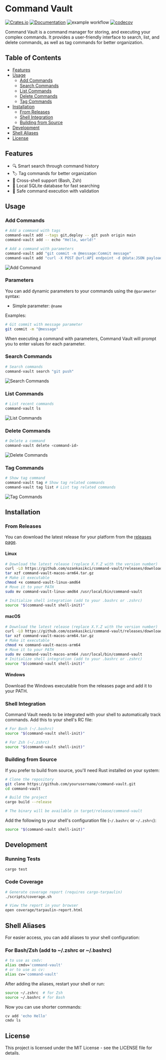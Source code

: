 # Command Vault
[![Crates.io](https://img.shields.io/crates/v/command-vault.svg?style=flat-square)](https://crates.io/crates/command-vault)
[![Documentation](https://docs.rs/command-vault/badge.svg)](https://docs.rs/command-vault)
![example workflow](https://github.com/ozankasikci/command-vault/actions/workflows/test.yml/badge.svg)
[![codecov](https://codecov.io/gh/ozankasikci/command-vault/branch/main/graph/badge.svg)](https://codecov.io/gh/ozankasikci/command-vault)

Command Vault is a command manager for storing, and executing your complex commands. It provides a user-friendly interface to search, list, and delete commands, as well as tag commands for better organization.

## Table of Contents
- [Features](#features)
- [Usage](#usage)
  - [Add Commands](#add-commands)
  - [Search Commands](#search-commands)
  - [List Commands](#list-commands)
  - [Delete Commands](#delete-commands)
  - [Tag Commands](#tag-commands)
- [Installation](#installation)
  - [From Releases](#from-releases)
  - [Shell Integration](#shell-integration)
  - [Building from Source](#building-from-source)
- [Development](#development)
- [Shell Aliases](#shell-aliases)
- [License](#license)

## Features

- 🔍 Smart search through command history
- 🏷️ Tag commands for better organization
- 🐚 Cross-shell support (Bash, Zsh)
- 💾 Local SQLite database for fast searching
- 🔐 Safe command execution with validation

## Usage

### Add Commands
```bash
# Add a command with tags
command-vault add --tags git,deploy -- git push origin main
command-vault add -- echo "Hello, world!"

# Add a command with parameters
command-vault add "git commit -m @message:Commit message"
command-vault add "curl -X POST @url:API endpoint -d @data:JSON payload"
```
![Add Command](demo/add-command3.gif)

### Parameters
You can add dynamic parameters to your commands using the `@parameter` syntax:
- Simple parameter: `@name`

Examples:
```bash
# Git commit with message parameter
git commit -m "@message"
```

When executing a command with parameters, Command Vault will prompt you to enter values for each parameter.

### Search Commands
```bash
# Search commands
command-vault search "git push"
```
![Search Commands](demo/search-command.gif)

### List Commands
```bash
# List recent commands
command-vault ls
```
![List Commands](demo/ls-command2.gif)

### Delete Commands
```bash
# Delete a command
command-vault delete <command-id>
```
![Delete Commands](demo/delete-command.gif)

### Tag Commands
```bash
# Show tag command
command-vault tag # Show tag related commands
command-vault tag list # List tag related commands
```
![Tag Commands](demo/tag-command.gif)

## Installation

### From Releases

You can download the latest release for your platform from the [releases page](https://github.com/yourusername/command-vault/releases).

#### Linux
```bash
# Download the latest release (replace X.Y.Z with the version number)
curl -LO https://github.com/ozankasikci/command-vault/releases/download/v0.3.0/command-vault-macos-arm64.tar.gz
tar xzf command-vault-macos-arm64.tar.gz
# Make it executable
chmod +x command-vault-linux-amd64
# Move it to your PATH
sudo mv command-vault-linux-amd64 /usr/local/bin/command-vault

# Initialize shell integration (add to your .bashrc or .zshrc)
source "$(command-vault shell-init)"
```

#### macOS
```bash
# Download the latest release (replace X.Y.Z with the version number)
curl -LO https://github.com/ozankasikci/command-vault/releases/download/v0.3.0/command-vault-macos-arm64.tar.gz
tar xzf command-vault-macos-arm64.tar.gz
# Make it executable
chmod +x command-vault-macos-arm64
# Move it to your PATH
sudo mv command-vault-macos-arm64 /usr/local/bin/command-vault
# Initialize shell integration (add to your .bashrc or .zshrc)
source "$(command-vault shell-init)"
```

#### Windows
Download the Windows executable from the releases page and add it to your PATH.

### Shell Integration

Command Vault needs to be integrated with your shell to automatically track commands. Add this to your shell's RC file:

```bash
# For Bash (~/.bashrc)
source "$(command-vault shell-init)"

# For Zsh (~/.zshrc)
source "$(command-vault shell-init)"
```

### Building from Source

If you prefer to build from source, you'll need Rust installed on your system:

```bash
# Clone the repository
git clone https://github.com/yourusername/command-vault.git
cd command-vault

# Build the project
cargo build --release

# The binary will be available in target/release/command-vault
```

Add the following to your shell's configuration file (`~/.bashrc` or `~/.zshrc`):
   ```bash
   source "$(command-vault shell-init)"
   ```

## Development

### Running Tests
```bash
cargo test
```

### Code Coverage
```bash
# Generate coverage report (requires cargo-tarpaulin)
./scripts/coverage.sh

# View the report in your browser
open coverage/tarpaulin-report.html
```

## Shell Aliases

For easier access, you can add aliases to your shell configuration:

### For Bash/Zsh (add to ~/.zshrc or ~/.bashrc)
```bash
# to use as cmdv:
alias cmdv='command-vault'
# or to use as cv:
alias cv='command-vault'
```

After adding the aliases, restart your shell or run:
```bash
source ~/.zshrc  # for Zsh
source ~/.bashrc # for Bash
```

Now you can use shorter commands:
```bash
cv add 'echo Hello'
cmdv ls
```

## License

This project is licensed under the MIT License - see the LICENSE file for details.
